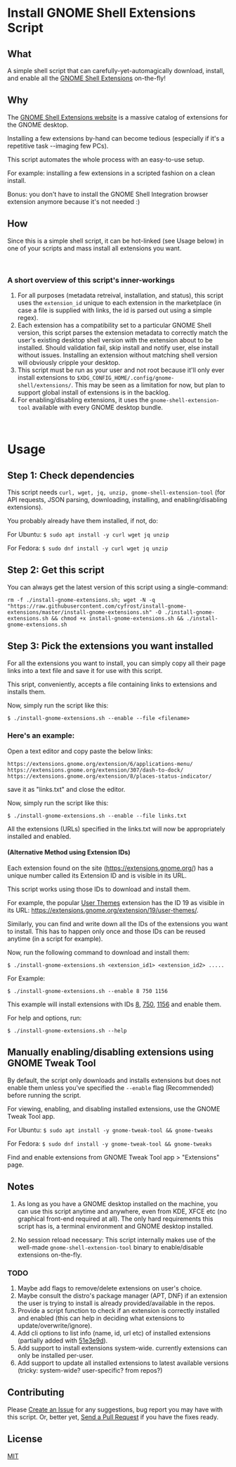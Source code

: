 # Install GNOME Shell Extensions Script

## What

A simple shell script that can carefully-yet-automagically download, install, and enable all the [GNOME Shell Extensions](https://extensions.gnome.org/) on-the-fly!

## Why

The [GNOME Shell Extensions website](https://extensions.gnome.org/) is a massive catalog of extensions for the GNOME desktop.

Installing a few extensions by-hand can become tedious (especially if it's a repetitive task --imaging few PCs).

This script automates the whole process with an easy-to-use setup.

For example: installing a few extensions in a scripted fashion on a clean install.

Bonus: you don't have to install the GNOME Shell Integration browser extension anymore because it's not needed :)

## How

Since this is a simple shell script, it can be hot-linked (see Usage below) in one of your scripts and mass install all extensions you want.

<br />

### A short overview of this script's inner-workings

1. For all purposes (metadata retreival, installation, and status), this script uses the `extension_id` unique to each extension in the marketplace (in case a file is supplied with links, the id is parsed out using a simple regex).
2. Each extension has a compatibility set to a particular GNOME Shell version, this script parses the extension metadata to correctly match the user's existing desktop shell version with the extension about to be installed. Should validation fail, skip install and notify user, else install without issues. Installing an extension without matching shell version will obviously cripple your desktop.
3. This script must be run as your user and not root because it'll only ever install extensions to `$XDG_CONFIG_HOME/.config/gnome-shell/extensions/`. This may be seen as a limitation for now, but plan to support global install of extensions is in the backlog.
4. For enabling/disabling extensions, it uses the `gnome-shell-extension-tool` available with every GNOME desktop bundle.

<br />

# Usage

## Step 1: Check dependencies

This script needs `curl, wget, jq, unzip, gnome-shell-extension-tool` (for API requests, JSON parsing, downloading, installing, and enabling/disabling extensions).

You probably already have them installed, if not, do:

For Ubuntu: `$ sudo apt install -y curl wget jq unzip`

For Fedora: `$ sudo dnf install -y curl wget jq unzip`

## Step 2: Get this script

You can always get the latest version of this script using a single-command:

`rm -f ./install-gnome-extensions.sh; wget -N -q "https://raw.githubusercontent.com/cyfrost/install-gnome-extensions/master/install-gnome-extensions.sh" -O ./install-gnome-extensions.sh && chmod +x install-gnome-extensions.sh && ./install-gnome-extensions.sh`

## Step 3: Pick the extensions you want installed

For all the extensions you want to install, you can simply copy all their page links into a text file and save it for use with this script.

This sript, conveniently, accepts a file containing links to extensions and installs them.

Now, simply run the script like this:

`$ ./install-gnome-extensions.sh --enable --file <filename>`

### Here's an example:

Open a text editor and copy paste the below links:

```
https://extensions.gnome.org/extension/6/applications-menu/
https://extensions.gnome.org/extension/307/dash-to-dock/
https://extensions.gnome.org/extension/8/places-status-indicator/
```
save it as "links.txt" and close the editor.

Now, simply run the script like this:

`$ ./install-gnome-extensions.sh --enable --file links.txt`

All the extensions (URLs) specified in the links.txt will now be appropriately installed and enabled.

#### (Alternative Method using Extension IDs)

Each extension found on the site (https://extensions.gnome.org/) has a unique number called its Extension ID and is visible in its URL.

This script works using those IDs to download and install them.

For example, the popular [User Themes](https://extensions.gnome.org/extension/19/user-themes/) extension has the ID 19 as visible in its URL: https://extensions.gnome.org/extension/19/user-themes/.

Similarly, you can find and write down all the IDs of the extensions you want to install. This has to happen only once and those IDs can be reused anytime (in a script for example).

Now, run the following command to download and install them:

`$ ./install-gnome-extensions.sh <extension_id1> <extension_id2> .....`

For Example:

`$ ./install-gnome-extensions.sh --enable 8 750 1156` 

This example will install extensions with IDs [8](https://extensions.gnome.org/extension/8/places-status-indicator/), [750](https://extensions.gnome.org/extension/750/openweather/), [1156](https://extensions.gnome.org/extension/1156/gsnow/) and enable them.

For help and options, run:

`$ ./install-gnome-extensions.sh --help`

## Manually enabling/disabling extensions using GNOME Tweak Tool

By default, the script only downloads and installs extensions but does not enable them unless you've specified the `--enable` flag (Recommended) before running the script.

For viewing, enabling, and disabling installed extensions, use the GNOME Tweak Tool app.

For Ubuntu: `$ sudo apt install -y gnome-tweak-tool && gnome-tweaks`

For Fedora: `$ sudo dnf install -y gnome-tweak-tool && gnome-tweaks`

Find and enable extensions from GNOME Tweak Tool app > "Extensions" page.


## Notes

1. As long as you have a GNOME desktop installed on the machine, you can use this script anytime and anywhere, even from KDE, XFCE etc (no graphical front-end required at all). The only hard requirements this script has is, a terminal environment and GNOME desktop installed.

2. No session reload necessary: This script internally makes use of the well-made `gnome-shell-extension-tool` binary to enable/disable extensions on-the-fly.

### TODO

1. Maybe add flags to remove/delete extensions on user's choice.
2. Maybe consult the distro's package manager (APT, DNF) if an extension the user is trying to install is already provided/available in the repos.
3. Provide a script function to check if an extension is correctly installed and enabled (this can help in deciding what extensions to update/overwrite/ignore).
5. Add cli options to list info (name, id, url etc) of installed extensions (partially added with [51e3e9d](https://github.com/cyfrost/install-gnome-extensions/commit/51e3e9da4b9a208a01fd4f95440a0577290e3fbe)).
6. Add support to install extensions system-wide. currently extensions can only be installed per-user.
7. Add support to update all installed extensions to latest available versions (tricky: system-wide? user-specific? from repos?)

## Contributing

Please [Create an Issue](https://github.com/cyfrost/install-gnome-extensions/issues) for any suggestions, bug report you may have with this script. Or, better yet, [Send a Pull Request](https://github.com/cyfrost/install-gnome-extensions/pulls) if you have the fixes ready.

## License

[MIT](https://github.com/cyfrost/install-gnome-extensions/blob/master/LICENSE)
